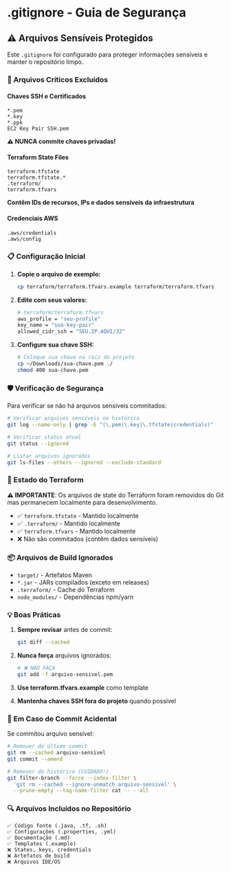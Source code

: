 # .gitignore - Guia de Segurança

## ⚠️ Arquivos Sensíveis Protegidos

Este `.gitignore` foi configurado para proteger informações sensíveis e manter o repositório limpo.

### 🔑 Arquivos Críticos Excluídos

#### **Chaves SSH e Certificados**

```
*.pem
*.key
*.ppk
EC2 Key Pair SSH.pem
```

**⚠️ NUNCA commite chaves privadas!**

#### **Terraform State Files**

```
terraform.tfstate
terraform.tfstate.*
.terraform/
terraform.tfvars
```

**Contêm IDs de recursos, IPs e dados sensíveis da infraestrutura**

#### **Credenciais AWS**

```
.aws/credentials
.aws/config
```

### 📋 Configuração Inicial

1. **Copie o arquivo de exemplo:**

   ```bash
   cp terraform/terraform.tfvars.example terraform/terraform.tfvars
   ```

2. **Edite com seus valores:**

   ```bash
   # terraform/terraform.tfvars
   aws_profile = "seu-profile"
   key_name = "sua-key-pair"
   allowed_cidr_ssh = "SEU.IP.AQUI/32"
   ```

3. **Configure sua chave SSH:**
   ```bash
   # Coloque sua chave na raiz do projeto
   cp ~/Downloads/sua-chave.pem ./
   chmod 400 sua-chave.pem
   ```

### 🛡️ Verificação de Segurança

Para verificar se não há arquivos sensíveis commitados:

```bash
# Verificar arquivos sensíveis no histórico
git log --name-only | grep -E "(\.pem|\.key|\.tfstate|credentials)"

# Verificar status atual
git status --ignored

# Listar arquivos ignorados
git ls-files --others --ignored --exclude-standard
```

### 🔄 Estado do Terraform

**⚠️ IMPORTANTE**: Os arquivos de state do Terraform foram removidos do Git mas permanecem localmente para desenvolvimento.

- ✅ `terraform.tfstate` - Mantido localmente
- ✅ `.terraform/` - Mantido localmente
- ✅ `terraform.tfvars` - Mantido localmente
- ❌ Não são commitados (contêm dados sensíveis)

### 📦 Arquivos de Build Ignorados

- `target/` - Artefatos Maven
- `*.jar` - JARs compilados (exceto em releases)
- `.terraform/` - Cache do Terraform
- `node_modules/` - Dependências npm/yarn

### 💡 Boas Práticas

1. **Sempre revisar** antes de commit:

   ```bash
   git diff --cached
   ```

2. **Nunca força** arquivos ignorados:

   ```bash
   # ❌ NÃO FAÇA
   git add -f arquivo-sensivel.pem
   ```

3. **Use terraform.tfvars.example** como template

4. **Mantenha chaves SSH fora do projeto** quando possível

### 🚨 Em Caso de Commit Acidental

Se commitou arquivo sensível:

```bash
# Remover do último commit
git rm --cached arquivo-sensivel
git commit --amend

# Remover do histórico (CUIDADO!)
git filter-branch --force --index-filter \
  'git rm --cached --ignore-unmatch arquivo-sensivel' \
  --prune-empty --tag-name-filter cat -- --all
```

### 🔍 Arquivos Incluídos no Repositório

```
✅ Código fonte (.java, .tf, .sh)
✅ Configurações (.properties, .yml)
✅ Documentação (.md)
✅ Templates (.example)
❌ States, keys, credentials
❌ Artefatos de build
❌ Arquivos IDE/OS
```

